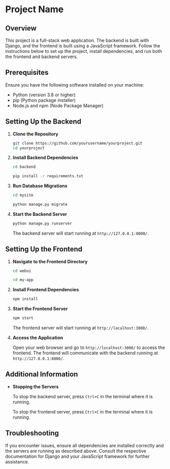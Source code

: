 # Project Name

## Overview

This project is a full-stack web application. The backend is built with Django, and the frontend is built using a JavaScript framework. Follow the instructions below to set up the project, install dependencies, and run both the frontend and backend servers.

## Prerequisites

Ensure you have the following software installed on your machine:

- Python (version 3.8 or higher)
- pip (Python package installer)
- Node.js and npm (Node Package Manager)

## Setting Up the Backend

1. **Clone the Repository**

    ```bash
    git clone https://github.com/yourusername/yourproject.git
    cd yourproject
    ```

  
2. **Install Backend Dependencies**
    ```bash
    cd backend
    ```

    ```bash
    pip install -r requirements.txt
    ```

3. **Run Database Migrations**
    ```bash
    cd mysite
    ```

    ```bash
    python manage.py migrate
    ```

4. **Start the Backend Server**

    ```bash
    python manage.py runserver
    ```

    The backend server will start running at `http://127.0.0.1:8000/`.

## Setting Up the Frontend

1. **Navigate to the Frontend Directory**

    ```bash
    cd webui
    ```

    ```bash
    cd my-app
    ```

2. **Install Frontend Dependencies**

    ```bash
    npm install
    ```

3. **Start the Frontend Server**

    ```bash
    npm start
    ```

    The frontend server will start running at `http://localhost:3000/`.


3. **Access the Application**

    Open your web browser and go to `http://localhost:3000/` to access the frontend. The frontend will communicate with the backend running at `http://127.0.0.1:8000/`.

## Additional Information

- **Stopping the Servers**

    To stop the backend server, press `Ctrl+C` in the terminal where it is running.

    To stop the frontend server, press `Ctrl+C` in the terminal where it is running.


## Troubleshooting

If you encounter issues, ensure all dependencies are installed correctly and the servers are running as described above. Consult the respective documentation for Django and your JavaScript framework for further assistance.
